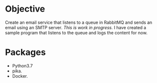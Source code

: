 # Objective

Create an email service that listens to a queue in RabbitMQ and sends an email using an SMTP server. *This is work in progress.* I have created a sample program that listens to the queue and logs the content for now.

# Packages
* Python3.7
* pika.
* Docker.
